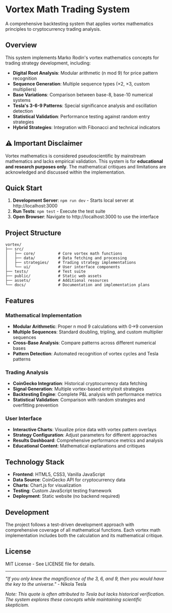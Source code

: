 # Vortex Math Trading System

A comprehensive backtesting system that applies vortex mathematics principles to cryptocurrency trading analysis.

## Overview

This system implements Marko Rodin's vortex mathematics concepts for trading strategy development, including:

- **Digital Root Analysis**: Modular arithmetic (n mod 9) for price pattern recognition
- **Sequence Generation**: Multiple sequence types (×2, ×3, custom multipliers)
- **Base Variations**: Comparison between base-8, base-10 numerical systems
- **Tesla's 3-6-9 Patterns**: Special significance analysis and oscillation detection
- **Statistical Validation**: Performance testing against random entry strategies
- **Hybrid Strategies**: Integration with Fibonacci and technical indicators

## ⚠️ Important Disclaimer

Vortex mathematics is considered pseudoscientific by mainstream mathematics and lacks empirical validation. This system is for **educational and research purposes only**. The mathematical critiques and limitations are acknowledged and discussed within the implementation.

## Quick Start

1. **Development Server**: `npm run dev` - Starts local server at http://localhost:3000
2. **Run Tests**: `npm test` - Execute the test suite
3. **Open Browser**: Navigate to http://localhost:3000 to use the interface

## Project Structure

```
vortex/
├── src/
│   ├── core/          # Core vortex math functions
│   ├── data/          # Data fetching and processing
│   ├── strategies/    # Trading strategy implementations
│   └── ui/            # User interface components
├── tests/             # Test suite
├── public/            # Static web assets
├── assets/            # Additional resources
└── docs/              # Documentation and implementation plans
```

## Features

### Mathematical Implementation
- **Modular Arithmetic**: Proper n mod 9 calculations with 0→9 conversion
- **Multiple Sequences**: Standard doubling, tripling, and custom multiplier sequences
- **Cross-Base Analysis**: Compare patterns across different numerical bases
- **Pattern Detection**: Automated recognition of vortex cycles and Tesla patterns

### Trading Analysis
- **CoinGecko Integration**: Historical cryptocurrency data fetching
- **Signal Generation**: Multiple vortex-based entry/exit strategies
- **Backtesting Engine**: Complete P&L analysis with performance metrics
- **Statistical Validation**: Comparison with random strategies and overfitting prevention

### User Interface
- **Interactive Charts**: Visualize price data with vortex pattern overlays
- **Strategy Configuration**: Adjust parameters for different approaches
- **Results Dashboard**: Comprehensive performance metrics and analysis
- **Educational Content**: Mathematical explanations and critiques

## Technology Stack

- **Frontend**: HTML5, CSS3, Vanilla JavaScript
- **Data Source**: CoinGecko API for cryptocurrency data
- **Charts**: Chart.js for visualization
- **Testing**: Custom JavaScript testing framework
- **Deployment**: Static website (no backend required)

## Development

The project follows a test-driven development approach with comprehensive coverage of all mathematical functions. Each vortex math implementation includes both the calculation and its mathematical critique.

## License

MIT License - See LICENSE file for details.

---

*"If you only knew the magnificence of the 3, 6, and 9, then you would have the key to the universe."* - Nikola Tesla

*Note: This quote is often attributed to Tesla but lacks historical verification. The system explores these concepts while maintaining scientific skepticism.*